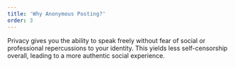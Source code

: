 ```yaml
---
title: 'Why Anonymous Posting?'
order: 3
---
```


Privacy gives you the ability to speak freely without fear of social or professional repercussions to your identity. This yields less self-censorship overall, leading to a more authentic social experience.
